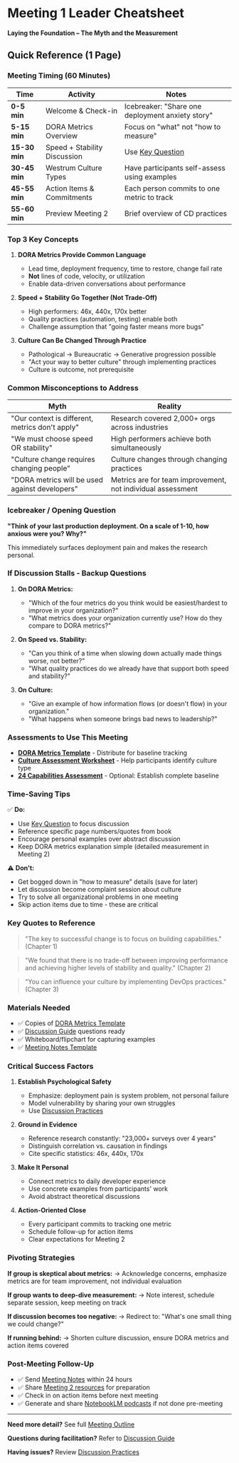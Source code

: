 # Meeting 1 Leader Cheatsheet

**Laying the Foundation – The Myth and the Measurement**

## Quick Reference (1 Page)

### Meeting Timing (60 Minutes)

| Time | Activity | Notes |
|------|----------|-------|
| **0-5 min** | Welcome & Check-in | Icebreaker: "Share one deployment anxiety story" |
| **5-15 min** | DORA Metrics Overview | Focus on "what" not "how to measure" |
| **15-30 min** | Speed + Stability Discussion | Use [Key Question](../../key-questions.md#meeting-1) |
| **30-45 min** | Westrum Culture Types | Have participants self-assess using examples |
| **45-55 min** | Action Items & Commitments | Each person commits to one metric to track |
| **55-60 min** | Preview Meeting 2 | Brief overview of CD practices |

### Top 3 Key Concepts

1. **DORA Metrics Provide Common Language**
   - Lead time, deployment frequency, time to restore, change fail rate
   - **Not** lines of code, velocity, or utilization
   - Enable data-driven conversations about performance

2. **Speed + Stability Go Together (Not Trade-Off)**
   - High performers: 46x, 440x, 170x better
   - Quality practices (automation, testing) enable both
   - Challenge assumption that "going faster means more bugs"

3. **Culture Can Be Changed Through Practice**
   - Pathological → Bureaucratic → Generative progression possible
   - "Act your way to better culture" through implementing practices
   - Culture is outcome, not prerequisite

### Common Misconceptions to Address

| Myth | Reality |
|------|---------|
| "Our context is different, metrics don't apply" | Research covered 2,000+ orgs across industries |
| "We must choose speed OR stability" | High performers achieve both simultaneously |
| "Culture change requires changing people" | Culture changes through changing practices |
| "DORA metrics will be used against developers" | Metrics are for team improvement, not individual assessment |

### Icebreaker / Opening Question

**"Think of your last production deployment. On a scale of 1-10, how anxious were you? Why?"**

This immediately surfaces deployment pain and makes the research personal.

### If Discussion Stalls - Backup Questions

1. **On DORA Metrics:**
   - "Which of the four metrics do you think would be easiest/hardest to improve in your organization?"
   - "What metrics does your organization currently use? How do they compare to DORA metrics?"

2. **On Speed vs. Stability:**
   - "Can you think of a time when slowing down actually made things worse, not better?"
   - "What quality practices do we already have that support both speed and stability?"

3. **On Culture:**
   - "Give an example of how information flows (or doesn't flow) in your organization."
   - "What happens when someone brings bad news to leadership?"

### Assessments to Use This Meeting

- **[DORA Metrics Template](../../assessments/dora-metrics-template.md)** - Distribute for baseline tracking
- **[Culture Assessment Worksheet](../../assessments/culture-assessment-worksheet.md)** - Help participants identify culture type
- **[24 Capabilities Assessment](../../assessments/24-capabilities-assessment.md)** - Optional: Establish complete baseline

### Time-Saving Tips

✅ **Do:**
- Use [Key Question](../../key-questions.md#meeting-1) to focus discussion
- Reference specific page numbers/quotes from book
- Encourage personal examples over abstract discussion
- Keep DORA metrics explanation simple (detailed measurement in Meeting 2)

⚠️ **Don't:**
- Get bogged down in "how to measure" details (save for later)
- Let discussion become complaint session about culture
- Try to solve all organizational problems in one meeting
- Skip action items due to time - these are critical

### Key Quotes to Reference

> "The key to successful change is to focus on building capabilities." (Chapter 1)

> "We found that there is no trade-off between improving performance and achieving higher levels of stability and quality." (Chapter 2)

> "You can influence your culture by implementing DevOps practices." (Chapter 3)

### Materials Needed

- ✅ Copies of [DORA Metrics Template](../../assessments/dora-metrics-template.md)
- ✅ [Discussion Guide](discussion-guide.md) questions ready
- ✅ Whiteboard/flipchart for capturing examples
- ✅ [Meeting Notes Template](../../templates/meeting-notes-template.md)

### Critical Success Factors

1. **Establish Psychological Safety**
   - Emphasize: deployment pain is system problem, not personal failure
   - Model vulnerability by sharing your own struggles
   - Use [Discussion Practices](../../activities/discussion-practices.md)

2. **Ground in Evidence**
   - Reference research constantly: "23,000+ surveys over 4 years"
   - Distinguish correlation vs. causation in findings
   - Cite specific statistics: 46x, 440x, 170x

3. **Make It Personal**
   - Connect metrics to daily developer experience
   - Use concrete examples from participants' work
   - Avoid abstract theoretical discussions

4. **Action-Oriented Close**
   - Every participant commits to tracking one metric
   - Schedule follow-up for action items
   - Clear expectations for Meeting 2

### Pivoting Strategies

**If group is skeptical about metrics:**
→ Acknowledge concerns, emphasize metrics are for team improvement, not individual evaluation

**If group wants to deep-dive measurement:**
→ Note interest, schedule separate session, keep meeting on track

**If discussion becomes too negative:**
→ Redirect to: "What's one small thing we could change?"

**If running behind:**
→ Shorten culture discussion, ensure DORA metrics and action items covered

### Post-Meeting Follow-Up

- ✅ Send [Meeting Notes](../../templates/meeting-notes-template.md) within 24 hours
- ✅ Share [Meeting 2 resources](../meeting-2/) for preparation
- ✅ Check in on action items before next meeting
- ✅ Generate and share [NotebookLM podcasts](../../notebooklm-prompts/) if not done pre-meeting

---

**Need more detail?** See full [Meeting Outline](outline.md)

**Questions during facilitation?** Refer to [Discussion Guide](discussion-guide.md)

**Having issues?** Review [Discussion Practices](../../activities/discussion-practices.md)
